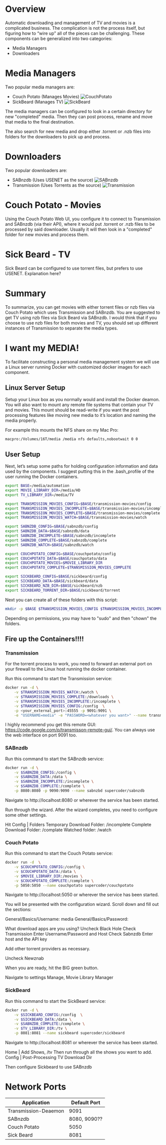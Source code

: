 # Overview
Automatic downloading and management of TV and movies is a complicated business.  The complication is not the process itself, but figuring how to “wire up” all of the pieces can be challenging.  These components can be generalized into two categories:

* Media Managers
* Downloaders

# Media Managers
Two popular media managers are:

* Couch Potato (Manages Movies) ![CouchPotato](docs/images/cp.jpg "CouchPotato")
* SickBeard (Manages TV) ![SickBeard](docs/images/sb.jpg "SickBeard")

The media managers can be configured to look in a certain directory for new "completed" media.  Then they can post process, rename and move that media to the final destination.

The also search for new media and drop either .torrent or .nzb files into folders for the downloaders to pick up and process.

# Downloaders
Two popular downloaders are:

* SABnzdb (Uses USENET as the source) ![SABnzdb](docs/images/sab.png "SABnzdb")
* Transmission (Uses Torrents as the source) ![Transmission](docs/images/t.png "Transmission")

# Couch Potato - Movies

Using the Couch Potato Web UI, you configure it to connect to Transmission and SABnzdb (via their API), where it would put .torrent or .nzb files to be processed by said downloader.  Usually it will then look in a "completed" folder for new movies and process them.

# Sick Beard - TV

Sick Beard can be configured to use torrent files, but prefers to use USENET.  Explanation here?

# Summary

To summarize, you can get movies with either torrent files or nzb files via Couch Potato which uses Transmission and SABnzdb.  You are suggested to get TV using nzb files via Sick Beard via SABnzdb.
I would think that if you choose to use nzb files for both movies and TV, you should set up different instances of Transmission to separate the media types.

# I want my MEDIA!

To facilitate constructing a personal media management system we will use a Linux server running Docker with customized docker images for each component.


## Linux Server Setup

Setup your Linux box as you normally would and install the Docker deamon.  You will also want to mount any remote file systems that contain your TV and movies.  This mount should be read-write if you want the post processing features like moving new media to it’s location and naming the media properly.

For example this mounts the NFS share on my Mac Pro:

    macpro:/Volumes/16T/media /media nfs defaults,nobootwait 0 0


## User Setup

Next, let’s setup some paths for holding configuration information and data used by the components.  I suggest putting this in the .bash_profile of the user running the Docker containers.


```bash
export BASE=/media/automation
export MOVIE_LIBRARY_DIR=/media/HD
export TV_LIBRARY_DIR=/media/TV

export TRANSMISSION_MOVIES_CONFIG=$BASE/transmission-movies/config
export TRANSMISSION_MOVIES_INCOMPLETE=$BASE/transmission-movies/incomplete
export TRANSMISSION_MOVIES_COMPLETE=$BASE/transmission-movies/complete
export TRANSMISSION_MOVIES_WATCH=$BASE/transmission-movies/watch

export SABNZDB_CONFIG=$BASE/sabnzdb/config
export SABNZDB_DATA=$BASE/sabnzdb/data
export SABNZDB_INCOMPLETE=$BASE/sabnzdb/incomplete
export SABNZDB_COMPLETE=$BASE/sabnzdb/complete
export SABNZDB_WATCH=$BASE/sabnzdb/watch

export COUCHPOTATO_CONFIG=$BASE/couchpotato/config
export COUCHPOTATO_DATA=$BASE/couchpotato/data
export COUCHPOTATO_MOVIES=$MOVIE_LIBRARY_DIR
export COUCHPOTATO_COMPLETE=$TRANSMISSION_MOVIES_COMPLETE

export SICKBEARD_CONFIG=$BASE/sickbeard/config
export SICKBEARD_DATA=$BASE/sickbeard/data
export SICKBEARD_NZB_DIR=$BASE/sickbeard/nzb
export SICKBEARD_TORRENT_DIR=$BASE/sickbeard/torrent
```

Next you can create all of these folders with this script:

```bash
mkdir -p $BASE $TRANSMISSION_MOVIES_CONFIG $TRANSMISSION_MOVIES_INCOMPLETE $TRANSMISSION_MOVIES_COMPLETE $TRANSMISSION_MOVIES_WATCH $SABNZDB_CONFIG $SABNZDB_DATA $SABNZDB_INCOMPLETE $SABNZDB_COMPLETE $COUCHPOTATO_CONFIG $COUCHPOTATO_DATA $COUCHPOTATO_COMPLETE $SICKBEARD_CONFIG $SICKBEARD_DATA $SICKBEARD_COMPLETE $SICKBEARD_NZB_DIR $SICKBEARD_TORRENT_DIR
```

Depending on permissions, you may have to "sudo" and then "chown" the folders.

## Fire up the Containers!!!!

### Transmission

For the torrent process to work, you need to forward an external port on your firewall to the Linux host running the docker container.

Run this command to start the Transmission service:

```bash
docker run -d \
    -v $TRANSMISSION_MOVIES_WATCH:/watch \
    -v $TRANSMISSION_MOVIES_COMPLETE:/downloads \
    -v $TRANSMISSION_MOVIES_INCOMPLETE:/incomplete \
    -v $TRANSMISSION_MOVIES_CONFIG:/config  \
    -p <your_external_port>:45555 -p 9091:9091 \
    -e "USERNAME=media" -e "PASSWORD=<whatever you want>" --name transmission supercoder/transmission
```

I highly recommend you get this remote GUI: https://code.google.com/p/transmisson-remote-gui/.  You can always use the web interface on port 9091 too.

### SABnzdb

Run this command to start the SABnzdb service:

```bash
docker run -d \
    -v $SABNZDB_CONFIG:/config \
    -v $SABNZDB_DATA:/data \
    -v $SABNZDB_INCOMPLETE:/incomplete \
    -v $SABNZDB_COMPLETE:/complete \
    -p 8080:8080 -p 9090:9090 --name sabnzbd supercoder/sabnzdb
```

Navigate to http://localhost:8080 or wherever the service has been started.

Run through the wizard.  After the wizard completes, you need to configure some other settings.

Hit Config | Folders
Temporary Download Folder: /incomplete
Complete Download Folder: /complate
Watched folder: /watch

### Couch Potato

Run this command to start the Couch Potato service:

```bash
docker run -d  \
    -v $COUCHPOTATO_CONFIG:/config \
    -v $COUCHPOTATO_DATA:/data \
    -v $MOVIE_LIBRARY_DIR:/movies \
    -v $COUCHPOTATO_COMPLETE:/complete \
    -p 5050:5050 --name couchpotato supercoder/couchpotato

```

Navigate to http://localhost:5050 or wherever the service has been started.

You will be presented with the configuration wizard.
Scroll down and fill out the sections:

General/Basics/Username: media
General/Basics/Password: <whatever you want>

What download apps are you using?
Uncheck Black Hole
Check Transmission
Enter Username/Password and Host
Check Sabnzdb
Enter host and the API key

Add other torrent providers as necessary.

Uncheck Newznab

When you are ready, hit the BIG green button.

Navigate to settings
Manage,  Movie Library Manager

### SickBeard

Run this command to start the SickBeard service:

```bash
docker run -d \
    -v $SICKBEARD_CONFIG:/config  \
    -v $SICKBEARD_DATA:/data \
    -v $SABNZDB_COMPLETE:/complete \
    -v $TV_LIBRARY_DIR:/tv \
    -p 8081:8081 --name sickbeard supercoder/sickbeard
```

Navigate to http://localhost:8081 or wherever the service has been started.

Home | Add Shows, /tv
Then run through all the shows you want to add.
Config | Post-Processing
TV Download Dir

Then configure Sickbeard to use SABnzdb


# Network Ports

|Application | Default Port |
|------------|-------|
| Transmission-Deaemon | 9091 |
| SABnzdb      | 8080, 9090?? |
| Couch Potato | 5050 |
| Sick Beard   | 8081 |


